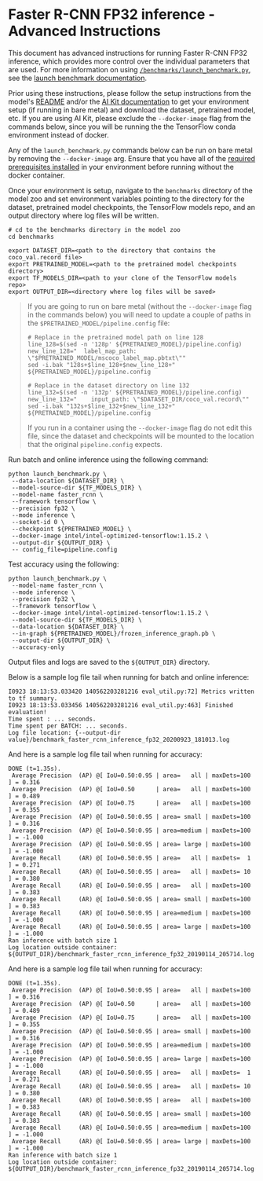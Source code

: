 <!--- 0. Title -->
<!-- This document is auto-generated using markdown fragments and the model-builder -->
<!-- To make changes to this doc, please change the fragments instead of modifying this doc directly -->
# Faster R-CNN FP32 inference - Advanced Instructions

<!-- 10. Description -->
This document has advanced instructions for running Faster R-CNN FP32
inference, which provides more control over the individual parameters that
are used. For more information on using [`/benchmarks/launch_benchmark.py`](/benchmarks/launch_benchmark.py),
see the [launch benchmark documentation](/docs/general/tensorflow/LaunchBenchmark.md).

Prior using these instructions, please follow the setup instructions from
the model's [README](README.md) and/or the
[AI Kit documentation](/docs/general/tensorflow/AIKit.md) to get your environment
setup (if running in bare metal) and download the dataset, pretrained model, etc.
If you are using AI Kit, please exclude the `--docker-image` flag from the
commands below, since you will be running the the TensorFlow conda environment
instead of docker.

<!-- 55. Docker arg -->
Any of the `launch_benchmark.py` commands below can be run on bare metal by
removing the `--docker-image` arg. Ensure that you have all of the
[required prerequisites installed](README.md#bare-metal) in your environment
before running without the docker container.

<!-- 50. Launch benchmark instructions -->
Once your environment is setup, navigate to the `benchmarks` directory of
the model zoo and set environment variables pointing to the directory for the
dataset, pretrained model checkpoints, the TensorFlow models repo, and an output
directory where log files will be written.

```
# cd to the benchmarks directory in the model zoo
cd benchmarks

export DATASET_DIR=<path to the directory that contains the coco_val.record file>
export PRETRAINED_MODEL=<path to the pretrained model checkpoints directory>
export TF_MODELS_DIR=<path to your clone of the TensorFlow models repo>
export OUTPUT_DIR=<directory where log files will be saved>
```

> If you are going to run on bare metal (without the `--docker-image` flag in the
> commands below) you will need to update a couple of paths in the
> `$PRETRAINED_MODEL/pipeline.config` file:
> ```
> # Replace in the pretrained model path on line 128
> line_128=$(sed -n '128p' ${PRETRAINED_MODEL}/pipeline.config)
> new_line_128="  label_map_path: \"$PRETRAINED_MODEL/mscoco_label_map.pbtxt\""
> sed -i.bak "128s+$line_128+$new_line_128+" ${PRETRAINED_MODEL}/pipeline.config
>
> # Replace in the dataset directory on line 132
> line_132=$(sed -n '132p' ${PRETRAINED_MODEL}/pipeline.config)
> new_line_132="    input_path: \"$DATASET_DIR/coco_val.record\""
> sed -i.bak "132s+$line_132+$new_line_132+" ${PRETRAINED_MODEL}/pipeline.config
> ```
> If you run in a container using the `--docker-image` flag do not edit this
> file, since the dataset and checkpoints will be mounted to the location
> that the original `pipeline.config` expects.

Run batch and online inference using the following command:
```
python launch_benchmark.py \
 --data-location ${DATASET_DIR} \
 --model-source-dir ${TF_MODELS_DIR} \
 --model-name faster_rcnn \
 --framework tensorflow \
 --precision fp32 \
 --mode inference \
 --socket-id 0 \
 --checkpoint ${PRETRAINED_MODEL} \
 --docker-image intel/intel-optimized-tensorflow:1.15.2 \
 --output-dir ${OUTPUT_DIR} \
 -- config_file=pipeline.config
```

Test accuracy using the following:
```
python launch_benchmark.py \
 --model-name faster_rcnn \
 --mode inference \
 --precision fp32 \
 --framework tensorflow \
 --docker-image intel/intel-optimized-tensorflow:1.15.2 \
 --model-source-dir ${TF_MODELS_DIR} \
 --data-location ${DATASET_DIR} \
 --in-graph ${PRETRAINED_MODEL}/frozen_inference_graph.pb \
 --output-dir ${OUTPUT_DIR} \
 --accuracy-only
```

Output files and logs are saved to the `${OUTPUT_DIR}` directory.

Below is a sample log file tail when running for batch and online inference:
```
I0923 18:13:53.033420 140562203281216 eval_util.py:72] Metrics written to tf summary.
I0923 18:13:53.033456 140562203281216 eval_util.py:463] Finished evaluation!
Time spent : ... seconds.
Time spent per BATCH: ... seconds.
Log file location: {--output-dir value}/benchmark_faster_rcnn_inference_fp32_20200923_181013.log
```

And here is a sample log file tail when running for accuracy:
```
DONE (t=1.35s).
 Average Precision  (AP) @[ IoU=0.50:0.95 | area=   all | maxDets=100 ] = 0.316
 Average Precision  (AP) @[ IoU=0.50      | area=   all | maxDets=100 ] = 0.489
 Average Precision  (AP) @[ IoU=0.75      | area=   all | maxDets=100 ] = 0.355
 Average Precision  (AP) @[ IoU=0.50:0.95 | area= small | maxDets=100 ] = 0.316
 Average Precision  (AP) @[ IoU=0.50:0.95 | area=medium | maxDets=100 ] = -1.000
 Average Precision  (AP) @[ IoU=0.50:0.95 | area= large | maxDets=100 ] = -1.000
 Average Recall     (AR) @[ IoU=0.50:0.95 | area=   all | maxDets=  1 ] = 0.271
 Average Recall     (AR) @[ IoU=0.50:0.95 | area=   all | maxDets= 10 ] = 0.380
 Average Recall     (AR) @[ IoU=0.50:0.95 | area=   all | maxDets=100 ] = 0.383
 Average Recall     (AR) @[ IoU=0.50:0.95 | area= small | maxDets=100 ] = 0.383
 Average Recall     (AR) @[ IoU=0.50:0.95 | area=medium | maxDets=100 ] = -1.000
 Average Recall     (AR) @[ IoU=0.50:0.95 | area= large | maxDets=100 ] = -1.000
Ran inference with batch size 1
Log location outside container: ${OUTPUT_DIR}/benchmark_faster_rcnn_inference_fp32_20190114_205714.log
```

And here is a sample log file tail when running for accuracy:
```
DONE (t=1.35s).
 Average Precision  (AP) @[ IoU=0.50:0.95 | area=   all | maxDets=100 ] = 0.316
 Average Precision  (AP) @[ IoU=0.50      | area=   all | maxDets=100 ] = 0.489
 Average Precision  (AP) @[ IoU=0.75      | area=   all | maxDets=100 ] = 0.355
 Average Precision  (AP) @[ IoU=0.50:0.95 | area= small | maxDets=100 ] = 0.316
 Average Precision  (AP) @[ IoU=0.50:0.95 | area=medium | maxDets=100 ] = -1.000
 Average Precision  (AP) @[ IoU=0.50:0.95 | area= large | maxDets=100 ] = -1.000
 Average Recall     (AR) @[ IoU=0.50:0.95 | area=   all | maxDets=  1 ] = 0.271
 Average Recall     (AR) @[ IoU=0.50:0.95 | area=   all | maxDets= 10 ] = 0.380
 Average Recall     (AR) @[ IoU=0.50:0.95 | area=   all | maxDets=100 ] = 0.383
 Average Recall     (AR) @[ IoU=0.50:0.95 | area= small | maxDets=100 ] = 0.383
 Average Recall     (AR) @[ IoU=0.50:0.95 | area=medium | maxDets=100 ] = -1.000
 Average Recall     (AR) @[ IoU=0.50:0.95 | area= large | maxDets=100 ] = -1.000
Ran inference with batch size 1
Log location outside container: ${OUTPUT_DIR}/benchmark_faster_rcnn_inference_fp32_20190114_205714.log
```

